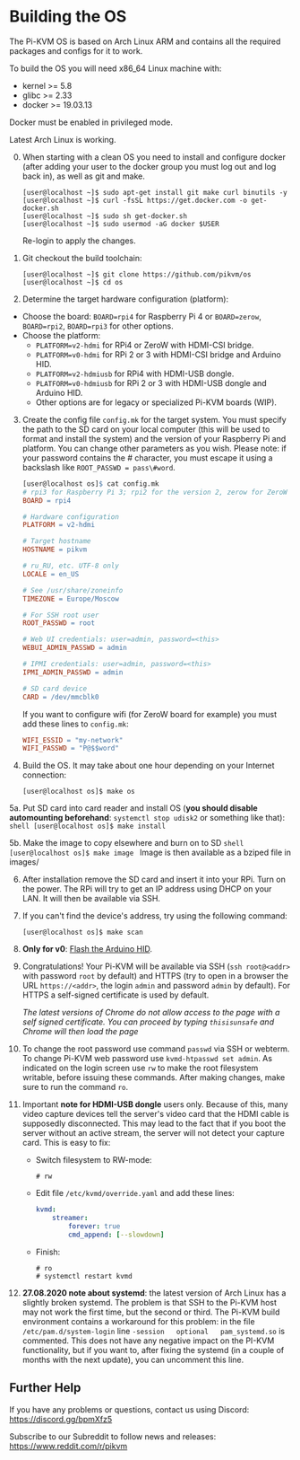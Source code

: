 # Building the OS
The Pi-KVM OS is based on Arch Linux ARM and contains all the required packages and configs for it to work. 

To build the OS you will need x86_64 Linux machine with:
* kernel >= 5.8
* glibc >= 2.33
* docker >= 19.03.13

Docker must be enabled in privileged mode.

Latest Arch Linux is working.

0. When starting with a clean OS you need to install and configure docker (after adding your user to the docker group you must log out and log back in), as well as git and make.
    ```shell
    [user@localhost ~]$ sudo apt-get install git make curl binutils -y
    [user@localhost ~]$ curl -fsSL https://get.docker.com -o get-docker.sh
    [user@localhost ~]$ sudo sh get-docker.sh
    [user@localhost ~]$ sudo usermod -aG docker $USER
    ```
    Re-login to apply the changes.

1. Git checkout the build toolchain:
    ```shell
    [user@localhost ~]$ git clone https://github.com/pikvm/os
    [user@localhost ~]$ cd os
    ```

2. Determine the target hardware configuration (platform):
  * Choose the board: `BOARD=rpi4` for Raspberry Pi 4 or `BOARD=zerow`, `BOARD=rpi2`, `BOARD=rpi3` for other options.
  * Choose the platform:
    - `PLATFORM=v2-hdmi` for RPi4 or ZeroW with HDMI-CSI bridge.
    - `PLATFORM=v0-hdmi` for RPi 2 or 3 with HDMI-CSI bridge and Arduino HID.
    - `PLATFORM=v2-hdmiusb` for RPi4 with HDMI-USB dongle.
    - `PLATFORM=v0-hdmiusb` for RPi 2 or 3 with HDMI-USB dongle and Arduino HID.
    - Other options are for legacy or specialized Pi-KVM boards (WIP).

3. Create the config file `config.mk` for the target system. You must specify the path to the SD card on your local computer (this will be used to format and install the system) and the version of your Raspberry Pi and platform. You can change other parameters as you wish. Please note: if your password contains the # character, you must escape it using a backslash like `ROOT_PASSWD = pass\#word`.
    ```Makefile
    [user@localhost os]$ cat config.mk
    # rpi3 for Raspberry Pi 3; rpi2 for the version 2, zerow for ZeroW
    BOARD = rpi4
    
    # Hardware configuration
    PLATFORM = v2-hdmi
    
    # Target hostname
    HOSTNAME = pikvm
    
    # ru_RU, etc. UTF-8 only
    LOCALE = en_US
    
    # See /usr/share/zoneinfo
    TIMEZONE = Europe/Moscow
    
    # For SSH root user
    ROOT_PASSWD = root
    
    # Web UI credentials: user=admin, password=<this>
    WEBUI_ADMIN_PASSWD = admin
    
    # IPMI credentials: user=admin, password=<this>
    IPMI_ADMIN_PASSWD = admin
    
    # SD card device
    CARD = /dev/mmcblk0
    ```
    
    If you want to configure wifi (for ZeroW board for example) you must add these lines to `config.mk`:
    ```Makefile
    WIFI_ESSID = "my-network"
    WIFI_PASSWD = "P@$$word"
    ```

4. Build the OS. It may take about one hour depending on your Internet connection:
    ```shell
    [user@localhost os]$ make os
    ```
    
5a. Put SD card into card reader and install OS (**you should disable automounting beforehand**: `systemctl stop udisk2` or something like that):
    ```shell
    [user@localhost os]$ make install
    ```

5b. Make the image to copy elsewhere and burn on to SD
    ```shell
    [user@localhost os]$ make image
    ```
    Image is then available as a bziped file in images/

6. After installation remove the SD card and insert it into your RPi. Turn on the power. The RPi will try to get an IP address using DHCP on your LAN. It will then be available via SSH.

7. If you can't find the device's address, try using the following command:
    ```shell
    [user@localhost os]$ make scan
    ```

8. **Only for v0**: [Flash the Arduino HID](flashing_hid.md).

9. Congratulations! Your Pi-KVM will be available via SSH (`ssh root@<addr>` with password `root` by default) and HTTPS (try to open in a browser the URL `https://<addr>`, the login `admin` and password `admin` by default). For HTTPS a self-signed certificate is used by default.

    *The latest versions of Chrome do not allow access to the page with a self signed certificate. You can proceed by typing ```thisisunsafe``` and Chrome will then load the page*

10. To change the root password use command `passwd` via SSH or webterm. To change Pi-KVM web password use `kvmd-htpasswd set admin`. As indicated on the login screen use `rw` to make the root filesystem writable, before issuing these commands. After making changes, make sure to run the command `ro`.

11. Important **note for HDMI-USB dongle** users only. Because of this, many video capture devices tell the server's video card that the HDMI cable is supposedly disconnected. This may lead to the fact that if you boot the server without an active stream, the server will not detect your capture card. This is easy to fix:
    * Switch filesystem to RW-mode:
      ```
      # rw
      ```
    * Edit file `/etc/kvmd/override.yaml` and add these lines:
      ```yaml
      kvmd:
          streamer:
              forever: true
              cmd_append: [--slowdown]
      ```
    * Finish:
      ```
      # ro
      # systemctl restart kvmd
      ```

12. **27.08.2020 note about systemd**: the latest version of Arch Linux has a slightly broken systemd. The problem is that SSH to the Pi-KVM host may not work the first time, but the second or third. The Pi-KVM build environment contains a workaround for this problem: in the file `/etc/pam.d/system-login` line `-session   optional   pam_systemd.so` is commented. This does not have any negative impact on the PI-KVM functionality, but if you want to, after fixing the systemd (in a couple of months with the next update), you can uncomment this line.

## Further Help
If you have any problems or questions, contact us using Discord: https://discord.gg/bpmXfz5

Subscribe to our Subreddit to follow news and releases: https://www.reddit.com/r/pikvm
